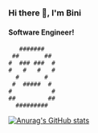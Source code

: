 ### Hi there 👋, I'm Bini
#### Software Engineer!

       #######
     ##       ##
    #  ### ###  #
    #   #   #   #
      #       #
     #  #####  #
    #           #
    ##         ##
      #########
<!---
I'm Jaleta Kebede from Adama Ethiopia, and I'm a Software Engineer at ASTU. I really enjoy learning new things, as well as collaborating on Open-source Projects. You can check out my LinkedIn at www.linkedin.com/in/biniam0 and my leetcode at https://leetcode.com/u/bini_yam0/

Skills: Python Programmer

- 🔭 I’m currently working on my Skills
- 👯 I’m looking forward to collaborate on Open Source Project 
- 🌱 I’m currently learning Python and Django 
- 💬 Ask me about Python 
- 📫 How to reach me: jaletakebede@gmail.com 
- ⚡ Fun fact: Grinder 


[<img src='https://cdn.jsdelivr.net/npm/simple-icons@3.0.1/icons/github.svg' alt='github' height='40'>](https://github.com/github.com/biniam0)  [<img src='https://cdn.jsdelivr.net/npm/simple-icons@3.0.1/icons/linkedin.svg' alt='linkedin' height='40'>](https://www.linkedin.com/in/www.linkedin.com/in/biniam0/)  [<img src='https://cdn.jsdelivr.net/npm/simple-icons@3.0.1/icons/leetcode.svg' alt='leetcode' height='40'>](https://leetcode.com/u/bini_yam0/)  [<img src='https://cdn.jsdelivr.net/npm/simple-icons@3.0.1/icons/codeforces.svg' alt='codeforces' height='40'>](https://codeforces.com/profile/bini_yam0)  


--->
[![Anurag's GitHub stats](https://github-readme-stats.vercel.app/api?username=biniam0)](https://github.com/anuraghazra/github-readme-stats) 


<!---
biniam0/biniam0 is a ✨ special ✨ repository because its `README.md` (this file) appears on your GitHub profile.
You can click the Preview link to take a look at your changes.
--->
